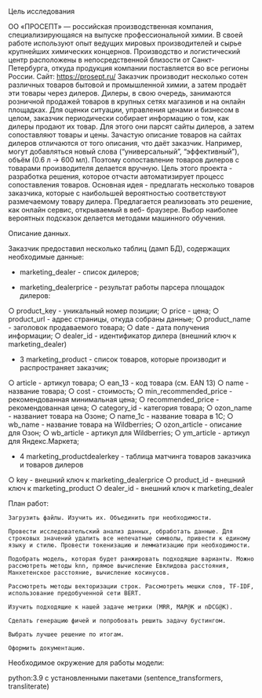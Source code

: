 Цель исследования

ОО «ПРОСЕПТ» — российская производственная компания, специализирующаяся на выпуске профессиональной химии. В своей работе используют опыт ведущих мировых производителей и сырье крупнейших химических концернов. Производство и логистический центр расположены в непосредственной близости от Санкт-Петербурга, откуда продукция компании поставляется во все регионы России. Сайт: https://prosept.ru/
Заказчик производит несколько сотен различных товаров бытовой и промышленной химии, а затем продаёт эти товары через дилеров. Дилеры, в свою очередь, занимаются розничной продажей товаров в крупных сетях магазинов и на онлайн площадках.
Для оценки ситуации, управления ценами и бизнесом в целом, заказчик периодически собирает информацию о том, как дилеры продают их товар. Для этого они парсят сайты дилеров, а затем сопоставляют товары и цены. Зачастую описание товаров на сайтах дилеров отличаются от того описания, что даёт заказчик. Например, могут добавляться новый слова (“универсальный”, “эффективный”), объём (0.6 л -> 600 мл). Поэтому сопоставление товаров дилеров с товарами производителя делается вручную. Цель этого проекта - разработка решения, которое отчасти автоматизирует процесс сопоставления товаров. Основная идея - предлагать несколько товаров заказчика, которые с наибольшей вероятностью соответствуют размечаемому товару дилера. Предлагается реализовать это решение, как онлайн сервис, открываемый в веб- браузере. Выбор наиболее вероятных подсказок делается методами машинного обучения.


Описание данных.

Заказчик предоставил несколько таблиц (дамп БД), содержащих необходимые данные:

- marketing_dealer - список дилеров;

- marketing_dealerprice - результат работы парсера площадок дилеров:

○ product_key - уникальный номер позиции; 
○ price - цена; 
○ product_url - адрес страницы, откуда собраны данные; 
○ product_name - заголовок продаваемого товара; 
○ date - дата получения информации; 
○ dealer_id - идентификатор дилера (внешний ключ к marketing_dealer)

- 3 marketing_product - список товаров, которые производит и распространяет заказчик;

○ article - артикул товара; 
○ ean_13 - код товара (см. EAN 13) 
○ name - название товара; 
○ cost - стоимость; 
○ min_recommended_price - рекомендованная минимальная цена; 
○ recommended_price - рекомендованная цена; 
○ category_id - категория товара; 
○ ozon_name - названиет товара на Озоне; 
○ name_1c - название товара в 1C; 
○ wb_name - название товара на Wildberries; 
○ ozon_article - описание для Озон; 
○ wb_article - артикул для Wildberries; 
○ ym_article - артикул для Яндекс.Маркета;

- 4 marketing_productdealerkey - таблица матчинга товаров заказчика и товаров дилеров

○ key - внешний ключ к marketing_dealerprice 
○ product_id - внешний ключ к marketing_product 
○ dealer_id - внешний ключ к marketing_dealer

План работ:

    Загрузить файлы. Изучить их. Объединить при необходимости.

    Провести исследовательский анализ данных, обработать данные. Для строковых значений удалить все непечатные символы, привести к единому языку и стилю. Провести токенизацию и лемматизацию при необходимости.

    Подобрать модель, которая будет ранжировать подходящие варианты. Можно рассмотреть методы knn, прямое вычисление Евклидова расстояния, Манхетенское расстояние, вычисление косинусов.

    Рассмотреть методы векторизации строк. Рассмотреть мешки слов, TF-IDF, использование предобученной сети BERT.

    Изучить подходящие к нашей задаче метрики (MRR, MAP@K и nDCG@K).

    Сделать генерацию фичей и попробовать решить задачу бустингом.

    Выбрать лучшее решение по итогам.

    Оформить документацию.


Необходимое окружение для работы модели:

python:3.9 с установленными пакетами (sentence_transformers, transliterate)


    



















